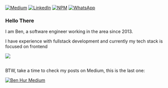 [![Medium](https://img.shields.io/badge/Medium-12100E?style=for-the-badge&logo=medium&logoColor=white)](https://medium.com/@benhur-martins) [![LinkedIn](https://img.shields.io/badge/linkedin-%230077B5.svg?style=for-the-badge&logo=linkedin&logoColor=white)](https://www.linkedin.com/in/ben-hur-martins-carvalho-595481104/) [![NPM](https://img.shields.io/badge/NPM-%23000000.svg?style=for-the-badge&logo=npm&logoColor=white)](https://www.npmjs.com/~benhur.martins) [![WhatsApp](https://img.shields.io/badge/WhatsApp-25D366?style=for-the-badge&logo=whatsapp&logoColor=white)](https://api.whatsapp.com/send?phone=5561999494471)
<!-- https://github.com/Ileriayo/markdown-badges#markdown-badges-->


### Hello There

I am Ben, a software engineer working in the area since 2013.

I have experience with fullstack development and currently my tech stack is focused on frontend

<p align="left">
    <img src="https://skillicons.dev/icons?i=ts,js,react,redux,nodejs,postgres,nextjs,jest,graphql,styledcomponents,firebase,github" />
</p>
<!-- https://github.com/tandpfun/skill-icons -->

##

BTW, take a time to check my posts on Medium, this is the last one:

[![Ben Hur Medium](https://github-readme-medium.vercel.app/?username=benhur-martins)](https://medium.com/@benhur-martins)
